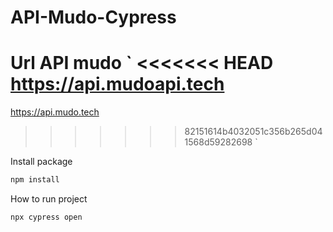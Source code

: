 # API-Mudo-Cypress

Url API mudo 
`
<<<<<<< HEAD
https://api.mudoapi.tech
=======
https://api.mudo.tech
>>>>>>> 82151614b4032051c356b265d041568d59282698
`

Install package  
```bash
npm install
```

How to run project
```bash
npx cypress open
```
